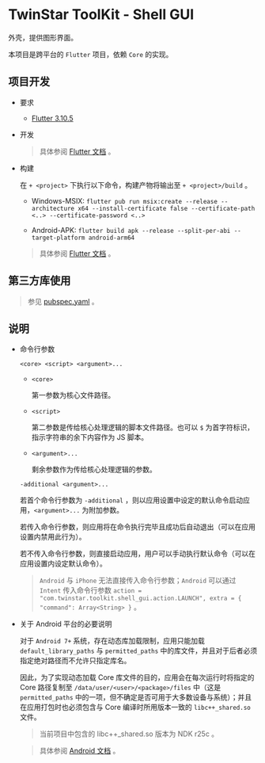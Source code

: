 # TwinStar ToolKit - Shell GUI

外壳，提供图形界面。

本项目是跨平台的 `Flutter` 项目，依赖 `Core` 的实现。

## 项目开发

* 要求
	
	* [Flutter 3.10.5](https://docs.flutter.dev/get-started/install)

* 开发
	
	> 具体参阅 [Flutter 文档](https://docs.flutter.dev/get-started/editor) 。

* 构建
	
	在 `+ <project>` 下执行以下命令，构建产物将输出至 `+ <project>/build` 。
	
	* Windows-MSIX: `flutter pub run msix:create --release --architecture x64 --install-certificate false --certificate-path <..> --certificate-password <..>`
	
	* Android-APK: `flutter build apk --release --split-per-abi --target-platform android-arm64`
	
	> 具体参阅 [Flutter 文档](https://docs.flutter.dev/deployment/windows) 。

## 第三方库使用

> 参见 [pubspec.yaml](./pubspec.yaml) 。

## 说明

* 命令行参数
	
	`<core> <script> <argument>...`
	
	* `<core>`
		
		第一参数为核心文件路径。
	
	* `<script>`
		
		第二参数是传给核心处理逻辑的脚本文件路径。也可以 `$` 为首字符标识，指示字符串的余下内容作为 JS 脚本。
	
	* `<argument>...`
		
		剩余参数作为传给核心处理逻辑的参数。
	
	`-additional <argument>...`
	
	若首个命令行参数为 `-additional` ，则以应用设置中设定的默认命令启动应用，`<argument>...` 为附加参数。
	
	若传入命令行参数，则应用将在命令执行完毕且成功后自动退出（可以在应用设置内禁用此行为）。
	
	若不传入命令行参数，则直接启动应用，用户可以手动执行默认命令（可以在应用设置内设定默认命令）。
	
	> `Android` 与 `iPhone` 无法直接传入命令行参数；`Android` 可以通过 `Intent` 传入命令行参数 `action = "com.twinstar.toolkit.shell_gui.action.LAUNCH", extra = { "command": Array<String> }` 。

* 关于 Android 平台的必要说明
	
	对于 `Android 7+` 系统，存在动态库加载限制，应用只能加载 `default_library_paths` 与 `permitted_paths` 中的库文件，并且对于后者必须指定绝对路径而不允许只指定库名。
	
	因此，为了实现动态加载 Core 库文件的目的，应用会在每次运行时将指定的 Core 路径复制至 `/data/user/<user>/<package>/files` 中（这是 `permitted_paths` 中的一项，但不确定是否可用于大多数设备与系统）；并且在应用打包时也必须包含与 Core 编译时所用版本一致的 `libc++_shared.so` 文件。
	
	> 当前项目中包含的 libc++_shared.so 版本为 NDK r25c 。
	
	> 具体参阅 [Android 文档](https://source.android.com/docs/core/architecture/vndk/linker-namespace) 。
